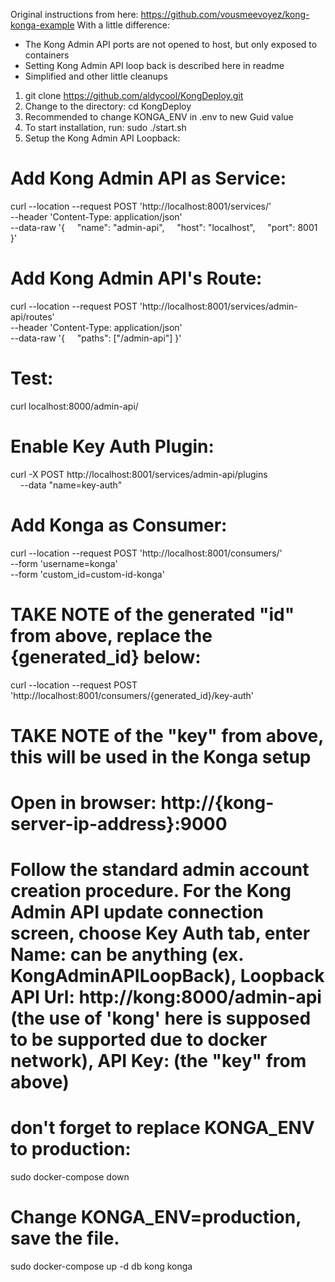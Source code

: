 Original instructions from here:
https://github.com/vousmeevoyez/kong-konga-example
With a little difference:
- The Kong Admin API ports are not opened to host, but only exposed to containers
- Setting Kong Admin API loop back is described here in readme
- Simplified and other little cleanups

1. git clone https://github.com/aldycool/KongDeploy.git
2. Change to the directory: cd KongDeploy
3. Recommended to change KONGA_ENV in .env to new Guid value
4. To start installation, run: sudo ./start.sh
5. Setup the Kong Admin API Loopback:

# Add Kong Admin API as Service:
curl --location --request POST 'http://localhost:8001/services/' \
--header 'Content-Type: application/json' \
--data-raw '{
    "name": "admin-api",
    "host": "localhost",
    "port": 8001
}'
# Add Kong Admin API's Route:
curl --location --request POST 'http://localhost:8001/services/admin-api/routes' \
--header 'Content-Type: application/json' \
--data-raw '{
    "paths": ["/admin-api"]
}'
# Test:
curl localhost:8000/admin-api/
# Enable Key Auth Plugin:
curl -X POST http://localhost:8001/services/admin-api/plugins \
    --data "name=key-auth"
# Add Konga as Consumer:
curl --location --request POST 'http://localhost:8001/consumers/' \
--form 'username=konga' \
--form 'custom_id=custom-id-konga'
# TAKE NOTE of the generated "id" from above, replace the {generated_id} below:
curl --location --request POST 'http://localhost:8001/consumers/{generated_id}/key-auth'
# TAKE NOTE of the "key" from above, this will be used in the Konga setup
# Open in browser: http://{kong-server-ip-address}:9000
# Follow the standard admin account creation procedure. For the Kong Admin API update connection screen, choose Key Auth tab, enter Name: can be anything (ex. KongAdminAPILoopBack), Loopback API Url: http://kong:8000/admin-api (the use of 'kong' here is supposed to be supported due to docker network), API Key: (the "key" from above)
 # don't forget to replace KONGA_ENV to production:
sudo docker-compose down
# Change KONGA_ENV=production, save the file.
sudo docker-compose up -d db kong konga
  